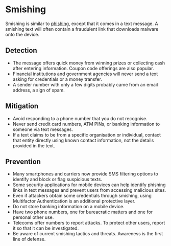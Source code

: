 # Smishing

Smishing is similar to [phishing](../general/phishing.md), except that it comes in a text message. A smishing text will often contain a fraudulent link that downloads malware onto the device. 

## Detection

* The message offers quick money from winning prizes or collecting cash after entering information. Coupon code offerings are also popular.
* Financial institutions and government agencies will never send a text asking for credentials or a money transfer.
* A sender number with only a few digits probably came from an email address, a sign of spam.

## Mitigation

* Avoid responding to a phone number that you do not recognise.
* Never send credit card numbers, ATM PINs, or banking information to someone via text messages.
* If a text claims to be from a specific organisation or individual, contact that entity directly using known contact information, not the details provided in the text.

## Prevention

* Many smartphones and carriers now provide SMS filtering options to identify and block or flag suspicious texts.
* Some security applications for mobile devices can help identify phishing links in text messages and prevent users from accessing malicious sites.
* Even if attackers obtain some credentials through smishing, using Multifactor Authentication is an additional protective layer.
* Do not store banking information on a mobile device. 
* Have two phone numbers, one for bureacratic matters and one for personal other use.
* Telecoms offer numbers to report attacks. To protect other users, report it so that it can be investigated. 
* Be aware of current smishing tactics and threats. Awareness is the first line of defense.
